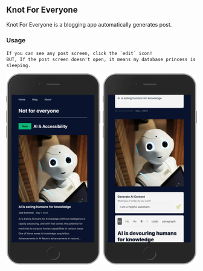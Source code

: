 ## Knot For Everyone

Knot For Everyone is a blogging app automatically generates post. 

### Usage

```
If you can see any post screen, click the `edit` icon!
BUT, If the post screen doesn't open, it means my database princess is sleeping.
```

<img align="center" src="./server.png" width="700px" />
